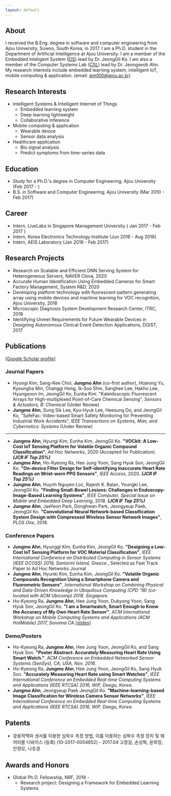 ```yaml
---
layout: default
---
```


## About

I received the B.Eng. degree in software and computer engineering from Ajou University, Suwon, South Korea, in 2017. I am a Ph.D. student in the Department of Artificial Intelligence at Ajou University. I am a member of the Embedded Inteligent System ([EIS](https://www.eis-lab.org/)) lead by Dr. JeongGil Ko. I am also a member of the Computer Systems Lab ([CSL](http://csl.ajou.ac.kr/)) lead by Dr. Jeongseob Ahn. My research interests include embedded learning system, intelligent IoT, mobile computing & application. (email: ajm100@ajou.ac.kr) 


## Research Interests

* Intelligent Systems & Intelligent Internet of Things
  * Embedded learning system
  * Deep learning lightweight
  * Collaborative Inference 
* Mobile computing & application
  * Wearable device
  * Sensor data analysis
* Healthcare application
  * Bio signal analysis
  * Predict symptoms from time-series data
  
## Education

* Study for a Ph.D.'s degree in Computer Engineering; Ajou University (Feb 2017 - ) 
* B.S. in Software and Computer Engineering; Ajou University (Mar 2010 - Feb 2017)

## Career

* Intern, LiveLabs in Singapore Management University ( Jan 2017 - Feb 2017 )
* Intern, Korea Electronics Technology Institute (Jun 2016 - Aug 2016)
* Intern, AEIS Laboratory (Jan 2016 - Feb 2017)

## Research Projects

* Research on Scalable and Efficient DNN Serving System for Heterogeneous Servers, NAVER Clova, 2020
* Accurate Human Identification Using Embedded Cameras for Smart Factory Management, System R&D, 2020
* Developing platform technology with fluorescent-pattern generating array using mobile devices and machine learning for VOC recognition, Ajou University, 2018
* Microscopic Diagnosis System Development Research Center, ITRC, 2018
* Identifying Unmet Requirements for Future Wearable Devices in Designing Autonomous Clinical Event Detection Applications, DGIST, 2017

## Publications
[[Google Scholar profile]](https://scholar.google.co.kr/citations?user=j1XDJ0MAAAAJ&hl=ko)

### Journal Papers 
* Hyungi Kim, Sang-Kee Choi, **Jungmo Ahn** (co-first author), Hojeong Yu, Kyoungha Min, Changgi Hong, Ik-Soo Shin, Sanghee Lee, Hakho Lee, Hyungsoon Im, JeongGil Ko, Eunha Kim. "Kaleidoscopic Fluorescent Arrays for High-multiplexed Point-of-Care Chemical Sensing", *Sensors & Actuators, B: Chemical* (Under Review)
* **Jungmo Ahn**, Sung Sik Lee, Kyu-Hyuk Lee, Heesung Do, and JeongGil Ko, "SafeFac: Video-based Smart Safety Monitoring for Preventing Industrial Work Accidents", *IEEE Transactions on Systems, Man, and Cybernetics: Systems* (Under Review)

--- 
* **Jungmo Ahn**, Hyungi Kim, Eunha Kim, JeongGil Ko. **"VOCkit: A Low-Cost IoT Sensing Platform for Volatile Organic Compound Classification"**, *Ad Hoc Networks*, 2020 (Accepted for Publication). ***(JCR IF Top 25%)***
* **Jungmo Ahn**, Ho-Kyeong Ra, Hee Jung Yoon, Sang Hyuk Son, JeongGil Ko. **"On-device Filter Design for Self-identifying Inaccurate Heart Rate Readings on Wrist-worn PPG Sensors"**, *IEEE Access*, 2020. ***(JCR IF Top 25%)***
* **Jungmo Ahn**, Huynh Nguyen Loc, Rajesh K. Balan, Youngki Lee, JeongGil Ko. **"Finding Small-Bowel Lesions: Challenges in Endoscopy-Image-Based Learning Systems"**, *IEEE Computer, Special Issue on Mobile and Embedded Deep Learning*, 2018. ***(JCR IF Top 25%)***
* **Jungmo Ahn**, JaeYeon Park, Donghwan Park, Jeongyeup Paek, JeongGil Ko. **"Convolutional Neural Network-based Classification System Design with Compressed Wireless Sensor Network Images"**, *PLOS One*, 2018. 

### Conference Papers
* **Jungmo Ahn**, Hyunggi Kim, Eunha Kim, JeongGil Ko. **"Designing a Low-Cost IoT Sensing Platform for VOC Material Classification"**, *IEEE International Conference on Distributed Computing in Sensor Systems (IEEE DCOSS) 2019, Santorini Island, Greece.*, Selected as Fast Track Paper to Ad Hoc Networks Journal
* **Jungmo Ahn**, Hyunki Kim, Eunha Kim, JeongGil Ko. **"Volatile Organic Compounds Recognition Using a Smartphone Camera and Fluorometric Sensors"**, *International Workshop on Combining Physical and Data-Driven Knowledge in Ubiquitous Computing (CPD ‘18) (co-located with ACM Ubicomp) 2018. Singapore.*
* Ho-Kyeong Ra, **Jungmo Ahn**, Hee Jung Yoon, Dukyong Yoon, Sang Hyuk Son, JeongGil Ko. **"I am a Smartwatch, Smart Enough to Know the Accuracy of My Own Heart Rate Sensor"**, *ACM International Workshop on Mobile Computing Systems and Applications (ACM HotMobile) 2017, Sonoma CA.*[[slides]](https://github.com/Jungmo/jungmo.github.io/raw/gh-pages/slides/HotMoblie2017_JM.pdf)

### Demo/Posters

* Ho-Kyeong Ra, **Jungmo Ahn**, Hee Jung Yoon, JeongGil Ko, and Sang Hyuk Son. **"Poster Abstract: Accurately Measuring Heart Rate Using Smart Watch."**, *ACM Conference on Embedded Networked Sensor Systems (SenSys), CA, USA, Nov. 2016.*
* Ho-Kyeong Ra, **Jungmo Ahn**, Hee Jung Yoon, JeongGil Ko, Sang Hyuk Son. **"Accurately Measuring Heart Rate using Smart Watches"**, *IEEE International Conference on Embedded Real-time Computing Systems and Applications (IEEE RTCSA) 2016, WiP, Daegu, Korea.*
* **Jungmo Ahn**, Jeongyeup Paek JeongGil Ko. **"Machine-learning-based Image Classification for Wireless Camera Sensor Networks"**, *IEEE International Conference on Embedded Real-time Computing Systems and Applications (IEEE RTCSA) 2016, WiP, Daegu, Korea.*

## Patents
* 광용적맥파 센서를 이용한 심박수 측정 방법, 이를 이용하는 심박수 측정 장치 및 웨어러블 디바이스 (등록) (10-2017-0054652) - 2017.04 
고정길, 손상혁, 윤희정, 안정모, 나호경

## Awards and Honors
* Global Ph.D. Fellowship, NRF, 2018 -
  * Research project: Designing a Framework for Embedded Learning Systems
